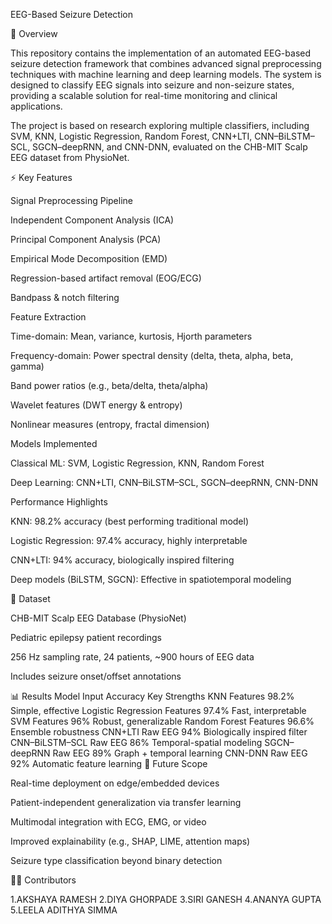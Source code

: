 EEG-Based Seizure Detection

📌 Overview

This repository contains the implementation of an automated EEG-based seizure detection framework that combines advanced signal preprocessing techniques with machine learning and deep learning models. The system is designed to classify EEG signals into seizure and non-seizure states, providing a scalable solution for real-time monitoring and clinical applications.

The project is based on research exploring multiple classifiers, including SVM, KNN, Logistic Regression, Random Forest, CNN+LTI, CNN–BiLSTM–SCL, SGCN–deepRNN, and CNN-DNN, evaluated on the CHB-MIT Scalp EEG dataset from PhysioNet.

⚡ Key Features

Signal Preprocessing Pipeline

Independent Component Analysis (ICA)

Principal Component Analysis (PCA)

Empirical Mode Decomposition (EMD)

Regression-based artifact removal (EOG/ECG)

Bandpass & notch filtering

Feature Extraction

Time-domain: Mean, variance, kurtosis, Hjorth parameters

Frequency-domain: Power spectral density (delta, theta, alpha, beta, gamma)

Band power ratios (e.g., beta/delta, theta/alpha)

Wavelet features (DWT energy & entropy)

Nonlinear measures (entropy, fractal dimension)

Models Implemented

Classical ML: SVM, Logistic Regression, KNN, Random Forest

Deep Learning: CNN+LTI, CNN–BiLSTM–SCL, SGCN–deepRNN, CNN-DNN

Performance Highlights

KNN: 98.2% accuracy (best performing traditional model)

Logistic Regression: 97.4% accuracy, highly interpretable

CNN+LTI: 94% accuracy, biologically inspired filtering

Deep models (BiLSTM, SGCN): Effective in spatiotemporal modeling

📂 Dataset

CHB-MIT Scalp EEG Database (PhysioNet)

Pediatric epilepsy patient recordings

256 Hz sampling rate, 24 patients, ~900 hours of EEG data

Includes seizure onset/offset annotations

📊 Results
Model	Input	Accuracy	Key Strengths
KNN	Features	98.2%	Simple, effective
Logistic Regression	Features	97.4%	Fast, interpretable
SVM	Features	96%	Robust, generalizable
Random Forest	Features	96.6%	Ensemble robustness
CNN+LTI	Raw EEG	94%	Biologically inspired filter
CNN–BiLSTM–SCL	Raw EEG	86%	Temporal-spatial modeling
SGCN–deepRNN	Raw EEG	89%	Graph + temporal learning
CNN-DNN	Raw EEG	92%	Automatic feature learning
🔮 Future Scope

Real-time deployment on edge/embedded devices

Patient-independent generalization via transfer learning

Multimodal integration with ECG, EMG, or video

Improved explainability (e.g., SHAP, LIME, attention maps)

Seizure type classification beyond binary detection


👩‍💻 Contributors

1.AKSHAYA RAMESH
2.DIYA GHORPADE
3.SIRI GANESH
4.ANANYA GUPTA
5.LEELA ADITHYA SIMMA

